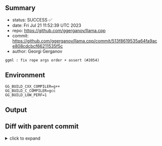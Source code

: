## Summary

- status: SUCCESS ✅
- date:   Fri Jul 21 11:52:39 UTC 2023
- repo:   https://github.com/ggerganov/llama.cpp
- commit: https://github.com/ggerganov/llama.cpp/commit/513f8619535a64fa9ace808cdcbcf66211535f5c
- author: Georgi Gerganov
```
ggml : fix rope args order + assert (#2054)
```

## Environment

```
GG_BUILD_CXX_COMPILER=g++
GG_BUILD_C_COMPILER=gcc
GG_BUILD_LOW_PERF=1
```

## Output

## Diff with parent commit

<details><summary>click to expand</summary>

```diff
--- /home/ggml/results/llama.cpp/39/73b25a64a37a47eac156a3fd28f83c16f14bf2/ggml-0-x86-cpu-low-perf/stdall	2023-07-21 11:43:00.709062891 +0000
+++ /home/ggml/results/llama.cpp/51/3f8619535a64fa9ace808cdcbcf66211535f5c/ggml-0-x86-cpu-low-perf/stdall	2023-07-21 11:52:39.058038618 +0000
@@ -1,6 +1,6 @@
 mkdir: cannot create directory ‘/mnt/llama.cpp’: Permission denied
-rm: cannot remove '/home/ggml/results/llama.cpp/39/73b25a64a37a47eac156a3fd28f83c16f14bf2/ggml-0-x86-cpu-low-perf/*.log': No such file or directory
-rm: cannot remove '/home/ggml/results/llama.cpp/39/73b25a64a37a47eac156a3fd28f83c16f14bf2/ggml-0-x86-cpu-low-perf/*.exit': No such file or directory
-rm: cannot remove '/home/ggml/results/llama.cpp/39/73b25a64a37a47eac156a3fd28f83c16f14bf2/ggml-0-x86-cpu-low-perf/*.md': No such file or directory
-0.00user 0.00system 0:00.00elapsed 85%CPU (0avgtext+0avgdata 3640maxresident)k
-0inputs+8outputs (0major+1545minor)pagefaults 0swaps
+rm: cannot remove '/home/ggml/results/llama.cpp/51/3f8619535a64fa9ace808cdcbcf66211535f5c/ggml-0-x86-cpu-low-perf/*.log': No such file or directory
+rm: cannot remove '/home/ggml/results/llama.cpp/51/3f8619535a64fa9ace808cdcbcf66211535f5c/ggml-0-x86-cpu-low-perf/*.exit': No such file or directory
+rm: cannot remove '/home/ggml/results/llama.cpp/51/3f8619535a64fa9ace808cdcbcf66211535f5c/ggml-0-x86-cpu-low-perf/*.md': No such file or directory
+0.00user 0.00system 0:00.00elapsed 85%CPU (0avgtext+0avgdata 3716maxresident)k
+0inputs+8outputs (0major+1543minor)pagefaults 0swaps
```
</details>


